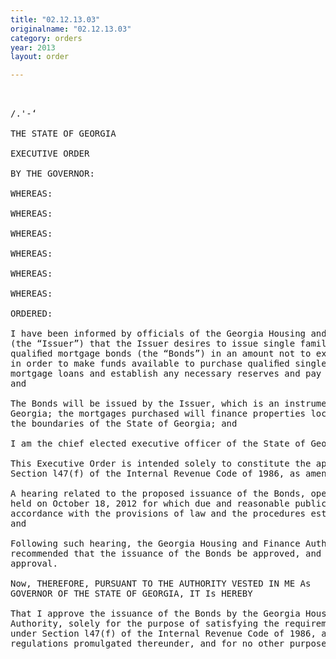 ```yaml
---
title: "02.12.13.03"
originalname: "02.12.13.03"
category: orders
year: 2013
layout: order

---
```

<pre>
 

/.'-‘

THE STATE OF GEORGIA

EXECUTIVE ORDER

BY THE GOVERNOR:

WHEREAS:

WHEREAS:

WHEREAS:

WHEREAS:

WHEREAS:

WHEREAS:

ORDERED:

I have been informed by officials of the Georgia Housing and Finance Authority
(the “Issuer”) that the Issuer desires to issue single family home Ownership
qualiﬁed mortgage bonds (the “Bonds”) in an amount not to exceed $150,000,000
in order to make funds available to purchase qualiﬁed single-family residential
mortgage loans and establish any necessary reserves and pay costs of issuance;
and

The Bonds will be issued by the Issuer, which is an instrumentality of the State of
Georgia; the mortgages purchased will finance properties located entirely within
the boundaries of the State of Georgia; and

I am the chief elected executive officer of the State of Georgia; and

This Executive Order is intended solely to constitute the approval required by
Section l47(f) of the Internal Revenue Code of 1986, as amended; and

A hearing related to the proposed issuance of the Bonds, open to the public, was
held on October 18, 2012 for which due and reasonable public notice was given in
accordance with the provisions of law and the procedures established therefor;
and

Following such hearing, the Georgia Housing and Finance Authority
recommended that the issuance of the Bonds be approved, and requested this
approval.

Now, THEREFORE, PURSUANT TO THE AUTHORITY VESTED IN ME As
GOVERNOR OF THE STATE OF GEORGIA, IT Is HEREBY

That I approve the issuance of the Bonds by the Georgia Housing and Finance
Authority, solely for the purpose of satisfying the requirements for such approval
under Section l47(f) of the Internal Revenue Code of 1986, as amended, and the
regulations promulgated thereunder, and for no other purpose.

</pre>
